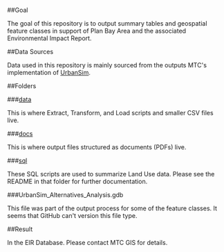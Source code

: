 ##Goal

The goal of this repository is to output summary tables and geospatial feature classes in support of Plan Bay Area and the associated Environmental Impact Report. 

##Data Sources

Data used in this repository is mainly sourced from the outputs MTC's implementation of [UrbanSim](https://github.com/MetropolitanTransportationCommission/bayarea_urbansim).   

##Folders  

###[data](https://github.com/MetropolitanTransportationCommission/UrbanSim_Spatial_Analysis/tree/master/data)  

This is where Extract, Transform, and Load scripts and smaller CSV files live.   

###[docs](https://github.com/MetropolitanTransportationCommission/UrbanSim_Spatial_Analysis/tree/master/docs)  

This is where output files structured as documents (PDFs) live.  

###[sql](https://github.com/MetropolitanTransportationCommission/UrbanSim_Spatial_Analysis/tree/master/sql)  

These SQL scripts are used to summarize Land Use data. Please see the README in that folder for further documentation.  

###UrbanSim_Alternatives_Analysis.gdb

This file was part of the output process for some of the feature classes. It seems that GitHub can't version this file type.       

##Result  

In the EIR Database. Please contact MTC GIS for details.   